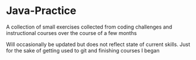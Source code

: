 # Java-Practice

A collection of small exercises collected from coding challenges and instructional courses over the course of a few months

Will occasionally be updated but does not reflect state of current skills. Just for the sake of getting used to git and finishing courses I began
